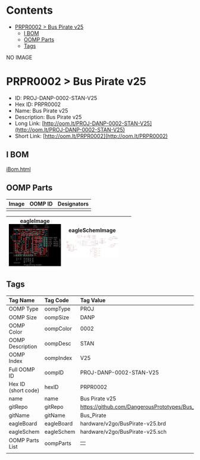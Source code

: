 



Contents
========

* [PRPR0002 > Bus Pirate v25](#prpr0002--bus-pirate-v25)
	* [I BOM](#i-bom)
	* [OOMP Parts](#oomp-parts)
	* [Tags](#tags)
  
NO IMAGE  
# PRPR0002 > Bus Pirate v25

- ID: PROJ-DANP-0002-STAN-V25
- Hex ID: PRPR0002
- Name: Bus Pirate v25
- Description: Bus Pirate v25
- Long Link: [http://oom.lt/PROJ-DANP-0002-STAN-V25](http://oom.lt/PROJ-DANP-0002-STAN-V25)
- Short Link: [http://oom.lt/PRPR0002](http://oom.lt/PRPR0002)

## I BOM
  
[iBom.html](https://htmlpreview.github.io/?https://github.com/oomlout/oomlout_OOMP_projects_V2/blob/main/PROJ/DANP/0002/STAN/V25/ibom.html)
## OOMP Parts
  

|Image|OOMP ID|Designators|
| :--- | :--- | :--- |
||||
  

|eagleImage<br>[![](https://raw.githubusercontent.com/oomlout/oomlout_OOMP_projects_V2/main/PROJ/DANP/0002/STAN/V25/eagleImage_140.png)](https://github.com/oomlout/oomlout_OOMP_projects_V2/tree/main/PROJ/DANP/0002/STAN/V25/eagleImage.png)|eagleSchemImage<br>[![](https://raw.githubusercontent.com/oomlout/oomlout_OOMP_projects_V2/main/PROJ/DANP/0002/STAN/V25/eagleSchemImage_140.png)](https://github.com/oomlout/oomlout_OOMP_projects_V2/tree/main/PROJ/DANP/0002/STAN/V25/eagleSchemImage.png)|||
| :---: | :---: | :---: | :---: |

## Tags
  

|Tag Name|Tag Code|Tag Value|
| :--- | :--- | :--- |
|OOMP Type|oompType|PROJ|
|OOMP Size|oompSize|DANP|
|OOMP Color|oompColor|0002|
|OOMP Description|oompDesc|STAN|
|OOMP Index|oompIndex|V25|
|Full OOMP ID|oompID|PROJ-DANP-0002-STAN-V25|
|Hex ID (short code)|hexID|PRPR0002|
|name|name|Bus Pirate v25|
|gitRepo|gitRepo|https://github.com/DangerousPrototypes/Bus_Pirate|
|gitName|gitName|Bus_Pirate|
|eagleBoard|eagleBoard|hardware/v2go/BusPirate-v25.brd|
|eagleSchem|eagleSchem|hardware/v2go/BusPirate-v25.sch|
|OOMP Parts List|oompParts|<table><tr><td></td></tr></table>|
||||
